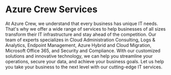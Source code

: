 # Azure Crew Services

At Azure Crew, we understand that every business has unique IT needs. That's why we offer a wide range of services to help businesses of all sizes transform their IT infrastructure and stay ahead of the competition. Our team of experts specializes in Cloud Administration Consulting, Logs & Analytics, Endpoint Management, Azure Hybrid and Cloud Migration, Microsoft Office 365, and Security and Compliance. With our customized solutions and innovative technology, we can help you streamline your operations, secure your data, and achieve your business goals. Let us help you take your business to the next level with our cutting-edge IT services.
